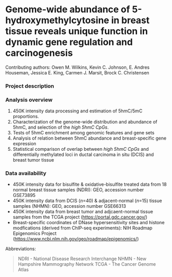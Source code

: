 # Genome-wide abundance of 5-hydroxymethylcytosine in breast tissue reveals unique function in dynamic gene regulation and carcinogenesis

Contributing authors: Owen M. Wilkins, Kevin C. Johnson, E. Andres Houseman, Jessica E. King, Carmen J. Marsit, Brock C. Christensen

### Project description



### Analysis overview 

1. 450K intensity data processing and estimation of 5hmC/5mC proportions. 
2. Characterization of the genome-wide distribution and abundance of 5hmC, and selection of the *high 5hmC CpGs*. 
3. Tests of 5hmC enrichment among genomic features and gene sets
4. Analysis of relation between 5hmC abundance and breast-specific gene expression
5. Statistical comparison of overlap between *high 5hmC CpGs* and differentially methylated loci in ductal carcinoma in situ (DCIS) and breast tumor tissue

### Data availability

* 450K intensity data for bisulfite & oxidative-bisulfite treated data from 18 normal breast tissue samples (NDRI): GEO, accession number GSE73895
* 450K intensity data from DCIS (*n*=40) & adjacent-normal (*n*=15) tissue samples (NHMN): GEO, accession number  GSE66313
* 450K intensity data from breast tumor and adjcaent-normal tissue samples from the TCGA project (https://portal.gdc.cancer.gov/)
* Breast-specific coordinates of DNase hypersensitivity sites and histone modfications (derived from ChIP-seq experiments): NIH Roadmap Epigenomics Project (https://www.ncbi.nlm.nih.gov/geo/roadmap/epigenomics/)

Abbreviations:
> NDRI - National Disease Research Interchange
> NHMN - New Hampshire Mammography Network 
> TCGA - The Cancer Genome Atlas 


